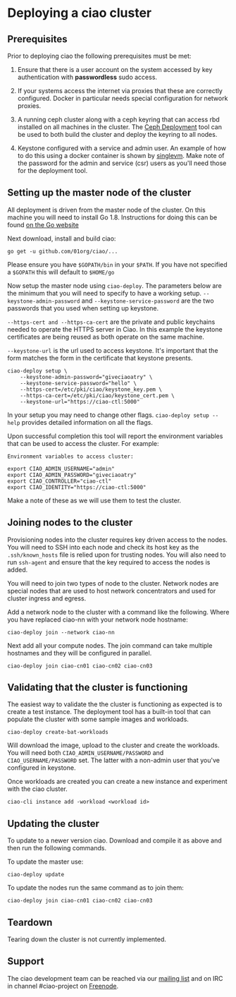 # Deploying a ciao cluster

## Prerequisites

Prior to deploying ciao the following prerequisites must be met:

1. Ensure that there is a user account on the system accessed by key
authentication with **passwordless** sudo access.

2. If your systems access the internet via proxies that these are correctly
configured. Docker in particular needs special configuration for network
proxies.

3. A running ceph cluster along with a ceph keyring that can access rbd
installed on all machines in the cluster. The [Ceph
Deployment](http://docs.ceph.com/docs/master/rados/deployment/) tool can be
used to both build the cluster and deploy the keyring to all nodes.

4. Keystone configured with a service and admin user. An example of how to do
this using a docker container is shown by
[singlevm](https://github.com/01org/ciao/blob/master/testutil/singlevm/setup_keystone.sh).
Make note of the password for the admin and service (csr) users as you'll need
those for the deployment tool.

## Setting up the master node of the cluster

All deployment is driven from the master node of the cluster. On this machine
you will need to install Go 1.8. Instructions for doing this can be found [on
the Go website](https://www.golang.org)

Next download, install and build ciao:

```
go get -u github.com/01org/ciao/...
```

Please ensure you have `$GOPATH/bin` in your `$PATH`. If you have not specified
a `$GOPATH` this will default to `$HOME/go`

Now setup the master node using `ciao-deploy`. The parameters below are the
minimum that you will need to specify to have a working setup.
`--keystone-admin-password` and `--keystone-service-password` are the two
passwords that you used when setting up keystone.

`--https-cert and --https-ca-cert` are the private and public keychains needed
to operate the HTTPS server in Ciao. In this example the keystone certificates
are being reused as both operate on the same machine.

`--keystone-url` is the url used to access keystone. It's important that the
form matches the form in the certificate that keystone presents.

```
ciao-deploy setup \
	--keystone-admin-password="giveciaoatry" \
	--keystone-service-password="hello" \
	--https-cert=/etc/pki/ciao/keystone_key.pem \
	--https-ca-cert=/etc/pki/ciao/keystone_cert.pem \
	--keystone-url="https://ciao-ctl:5000"
```

In your setup you may need to change other flags. `ciao-deploy setup --help`
provides detailed information on all the flags.

Upon successful completion this tool will report the environment variables that
can be used to access the cluster. For example:

```
Environment variables to access cluster:

export CIAO_ADMIN_USERNAME="admin"
export CIAO_ADMIN_PASSWORD="giveciaoatry"
export CIAO_CONTROLLER="ciao-ctl"
export CIAO_IDENTITY="https://ciao-ctl:5000"
```

Make a note of these as we will use them to test the cluster.

## Joining nodes to the cluster

Provisioning nodes into the cluster requires key driven access to the nodes.
You will need to SSH into each node and check its host key as the
`.ssh/known_hosts` file is relied upon for trusting nodes. You will also need
to run `ssh-agent` and ensure that the key required to access the nodes is
added.

You will need to join two types of node to the cluster. Network nodes are
special nodes that are used to host network concentrators and used for cluster
ingress and egress.

Add a network node to the cluster with a command like the following. Where you
have replaced ciao-nn with your network node hostname:

```
ciao-deploy join --network ciao-nn
```

Next add all your compute nodes. The join command can take multiple hostnames
and they will be configured in parallel.

```
ciao-deploy join ciao-cn01 ciao-cn02 ciao-cn03 
```

## Validating that the cluster is functioning

The easiest way to validate the the cluster is functioning as expected is to
create a test instance. The deployment tool has a built-in tool that can
populate the cluster with some sample images and workloads.

```
ciao-deploy create-bat-workloads
```

Will download the image, upload to the cluster and create the workloads. You
will need both `CIAO_ADMIN_USERNAME/PASSWORD` and `CIAO_USERNAME/PASSWORD` set.
The latter with a non-admin user that you've configured in keystone.

Once workloads are created you can create a new instance and experiment with
the ciao cluster.

```
ciao-cli instance add -workload <workload id>
```

## Updating the cluster

To update to a newer version ciao. Download and compile it as above and then
run the following commands.

To update the master use:

```
ciao-deploy update
```

To update the nodes run the same command as to join them:

```
ciao-deploy join ciao-cn01 ciao-cn02 ciao-cn03 
```

## Teardown

Tearing down the cluster is not currently implemented.

## Support 

The ciao development team can be reached via our [mailing
list](https://lists.clearlinux.org/mailman/listinfo/ciao-devel) and on IRC
in channel #ciao-project on [Freenode](https://freenode.net/kb/answer/chat).
